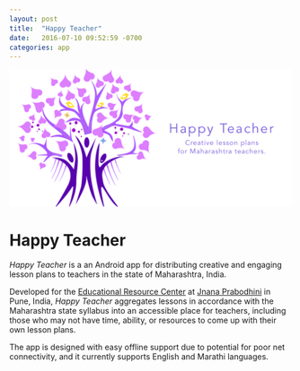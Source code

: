 ```yaml
---
layout: post
title:  "Happy Teacher"
date:   2016-07-10 09:52:59 -0700
categories: app
---
```

![Happy Teacher](/img/ht_feature.PNG)

# Happy Teacher

*Happy Teacher* is a an Android app for distributing creative and engaging lesson plans to teachers in the state of Maharashtra, India.

Developed for the [Educational Resource Center](http://www.erc-pune.org/) at [Jnana Prabodhini](http://www.jnanaprabodhini.org/) in Pune, India, *Happy Teacher* aggregates lessons in accordance with the Maharashtra state syllabus into an accessible place for teachers, including those who may not have time, ability, or resources to come up with their own lesson plans.

The app is designed with easy offline support due to potential for poor net connectivity, and it currently supports English and Marathi languages.
